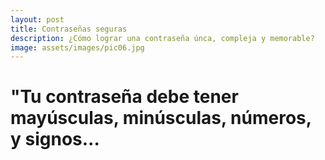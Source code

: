 ```yaml
---
layout: post
title: Contraseñas seguras
description: ¿Cómo lograr una contraseña únca, compleja y memorable?
image: assets/images/pic06.jpg
---
```


# "Tu contraseña debe tener mayúsculas, minúsculas, números, y signos...